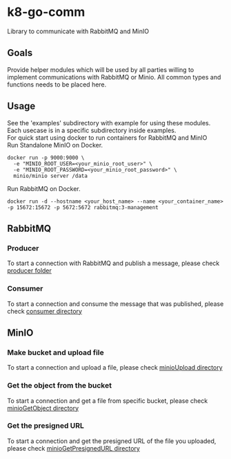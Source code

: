 # k8-go-comm

Library to communicate with RabbitMQ and MinIO

## Goals

Provide helper modules which will be used by all parties willing to implement communications with RabbitMQ or Minio. All common types and functions needs to be placed here.

## Usage

See the 'examples' subdirectory with example for using these modules. Each usecase is in a specific subdirectory inside examples.<br>
For quick start using docker to run containers for RabbitMQ and MinIO<br>
Run Standalone MinIO on Docker.

```
docker run -p 9000:9000 \
  -e "MINIO_ROOT_USER=<your_minio_root_user>" \
  -e "MINIO_ROOT_PASSWORD=<your_minio_root_password>" \
  minio/minio server /data

```

Run RabbitMQ on Docker.

```
docker run -d --hostname <your_host_name> --name <your_container_name> -p 15672:15672 -p 5672:5672 rabbitmq:3-management
```

## RabbitMQ

### Producer

To start a connection with RabbitMQ and publish a message, please check [producer folder](examples/producer)

### Consumer

To start a connection and consume the message that was published, please check [consumer directory](examples/consumer)

## MinIO

### Make bucket and upload file

To start a connection and upload a file, please check [minioUpload directory](examples/minioUpload)

### Get the object from the bucket

To start a connection and get a file from specific bucket, please check [minioGetObject directory](examples/minioGetObject)

### Get the presigned URL

To start a connection and get the presigned URL of the file you uploaded, please check [minioGetPresignedURL directory](examples/minioGetPresignedURL)
